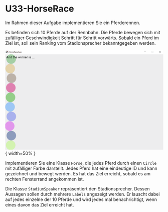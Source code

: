 # U33-HorseRace

Im Rahmen dieser Aufgabe implementieren Sie ein Pferderennen.

Es befinden sich 10 Pferde auf der Rennbahn. Die Pferde bewegen sich mit zufälliger Geschwindigkeit Schritt für Schritt vorwärts. Sobald ein Pferd im Ziel ist, soll sein Ranking vom Stadionsprecher bekanntgegeben werden.

![Pferderennen-Screen](./docs/Horserace.gif){ width=50% }

Implementieren Sie eine Klasse `Horse`, die jedes Pferd durch einen `Circle` mit zufälliger Farbe darstellt. Jedes Pferd hat eine eindeutige ID und kann gezeichnet und bewegt werden. Es hat das Ziel erreicht, sobald es am rechten Fensterrand angekommen ist.

Die Klasse `StadiumSpeaker` repräsentiert den Stadionsprecher. Dessen Aussagen sollen durch mehrere `Labels` angezeigt werden. Er lauscht dabei auf jedes einzelne der 10 Pferde und wird jedes mal benachrichtigt, wenn eines davon das Ziel erreicht hat.